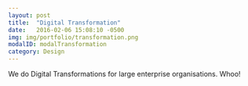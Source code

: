 ```yaml
---
layout: post
title:  "Digital Transformation"
date:   2016-02-06 15:08:10 -0500
img: img/portfolio/transformation.png
modalID: modalTransformation
category: Design
---
```

We do Digital Transformations for large enterprise organisations. Whoo!
